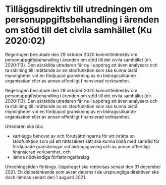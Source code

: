 # Tilläggsdirektiv till utredningen om personuppgiftsbehandling i ärenden om stöd till det civila samhället (Ku 2020:02)

Regeringen beslutade den 29 oktober 2020 kommittédirektiv om personuppgiftsbehandling i ärenden om stöd till det civila samhället (dir. 2020:113). Den särskilda utredaren får nu i uppdrag att även analysera och ta ställning till inrättande av en stödfunktion som ska kunna bistå myndigheter vid en fördjupad granskning av en bidragssökande organisation eller av annan offentligt finansierad verksamhet.

Regeringen beslutade den 29 oktober 2020 kommittédirektiv om personuppgiftsbehandling i ärenden om stöd till det civila samhället (dir. 2020:113). Den särskilda utredaren får nu i uppdrag att även analysera och ta ställning till inrättande av en stödfunktion som ska kunna bistå myndigheter vid en fördjupad granskning av en bidragssökande organisation eller av annan offentligt finansierad verksamhet.

Utredaren ska bl.a.

* kartlägga behovet av och förutsättningarna för att inrätta en stödfunktion som på ett rättssäkert sätt ska kunna bistå med samråd för fördjupade granskningar vid bidragsgivning och av annan offentligt finansierad verksamhet, och
* lämna nödvändiga författningsförslag.

Utredningstiden förlängs. Uppdraget ska redovisas senast den 31 december 2021. Ett delbetänkande som avser delarna i de ursprungliga direktiven ska dock lämnas senast den 1 augusti 2021.
